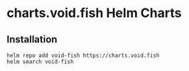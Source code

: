 # charts.void.fish Helm Charts

## Installation

```shell
helm repo add void-fish https://charts.void.fish
helm search void-fish
```
